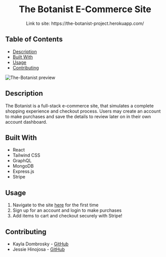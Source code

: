 <p align="center">
  <h1 align="center">The Botanist E-Commerce Site</h3>
</p>


<p align="center">
  Link to site: https://the-botanist-project.herokuapp.com/
</p>


## Table of Contents 
* [Description](#description)
* [Built With](#built-with)
* [Usage](#usage)
* [Contributing](#contributing)

![The-Botanist preview](https://github.com/jayMaverick/The-Botanist/blob/main/client/src/assets/the-botanist-preview.png?raw=true)

## Description 
The Botanist is a full-stack e-commerce site, that simulates a complete shopping experience and checkout process. Users may create an account to make purchases and save the details to review later on in their own account dashboard. 

## Built With
* React 
* Tailwind CSS
* GraphQL
* MongoDB
* Express.js
* Stripe


## Usage
1. Navigate to the site [here](https://the-botanist-project.herokuapp.com/) for the first time 
2. Sign up for an account and login to make purchases
3. Add items to cart and checkout securely with Stripe!

## Contributing
* Kayla Dombrosky - [GitHub](https://github.com/kdombrosky) 
* Jessie Hinojosa - [GitHub](https://github.com/jayMaverick) 
